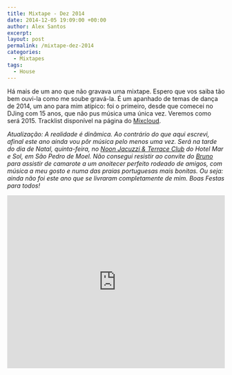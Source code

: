 ```yaml
---
title: Mixtape - Dez 2014
date: 2014-12-05 19:09:00 +00:00
author: Alex Santos
excerpt:
layout: post
permalink: /mixtape-dez-2014
categories:
  - Mixtapes
tags:
  - House
---
```

<p>Há mais de um ano que não gravava uma mixtape. Espero que vos saiba tão bem ouvi-la como me soube gravá-la. É um apanhado de temas de dança de 2014, um ano para mim atípico: foi o primeiro, desde que comecei no DJing com 15 anos, que não pus música uma única vez. Veremos como será 2015. Tracklist disponível na página do <a href="http://www.mixcloud.com/alexmsantos/mixtape-dec-2014/" target="_blank" rel="noopener">Mixcloud</a>.</p>

<em>Atualização: A realidade é dinâmica. Ao contrário do que aqui escrevi, afinal este ano ainda vou pôr música pelo menos uma vez. Será na tarde do dia de Natal, quinta-feira, no <a href="https://www.facebook.com/NoonJacuzziTerraceClub?fref=ts" target="_blank" rel="noopener">Noon Jacuzzi &amp; Terrace Club</a> do Hotel Mar e Sol, em São Pedro de Moel. Não consegui resistir ao convite do <a href="https://www.facebook.com/profile.php?id=100004047124529" target="_blank" rel="noopener">Bruno</a> para assistir de camarote a um anoitecer perfeito rodeado de amigos, com música a meu gosto e numa das praias portuguesas mais bonitas. Ou seja: ainda não foi este ano que se livraram completamente de mim. Boas Festas para todos! </em>

<iframe src="https://www.mixcloud.com/widget/iframe/?feed=http%3A%2F%2Fwww.mixcloud.com%2Falexmsantos%2Fmixtape-dec-2014%2F&amp;embed_uuid=f6f0cb0a-0ea5-4a15-9d32-363460d7b535&amp;light=1" width="100%" height="400" frameborder="0"></iframe>